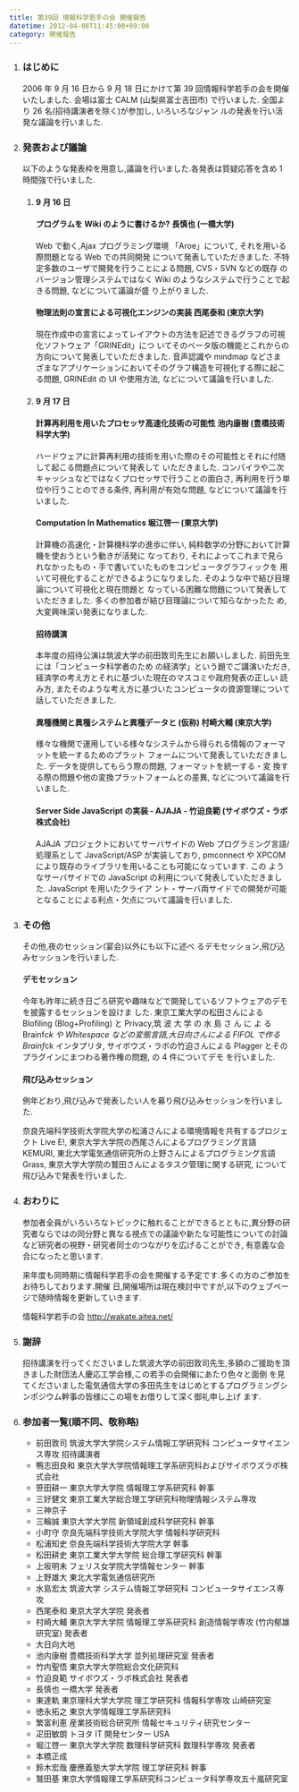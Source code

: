 ```yaml
---
title: 第39回 情報科学若手の会 開催報告
datetime: 2012-04-08T11:45:00+09:00
category: 開催報告
---
```


<div class="entry_body">

1.  ### はじめに

    2006 年 9 月 16 日から 9 月 18 日にかけて第 39 回情報科学若手の会を開催いたしました. 会場は富士 CALM (山梨県富士吉田市) で行いました. 全国より 26 名(招待講演者を除く)が参加し, いろいろなジャン ルの発表を行い活発な議論を行いました.

2.  ### 発表および議論

    以下のような発表枠を用意し,議論を行いました.各発表は質疑応答を含め 1 時間強で行いました.

    1.  #### 9 月 16 日

        #### プログラムを Wiki のように書けるか? 長慎也 (一橋大学)

        Web で動く,Ajax プログラミング環境 「Aroe」について, それを用いる際問題となる Web での共同開発 について発表していただきました. 不特定多数のユーザで開発を行うことによる問題, CVS・SVN などの既存 のバージョン管理システムではなく Wiki のようなシステムで行うことで起きる問題, などについて議論が盛 り上がりました.

        #### 物理法則の宣言による可視化エンジンの実装 西尾泰和 (東京大学)

        現在作成中の宣言によってレイアウトの方法を記述できるグラフの可視化ソフトウェア「GRINEdit」につ いてそのベータ版の機能とこれからの方向について発表していただきました. 音声認識や mindmap などさま ざまなアプリケーションにおいてそのグラフ構造を可視化する際に起こる問題, GRINEdit の UI や使用方法, などについて議論を行いました.

    2.  #### 9 月 17 日

        #### 計算再利用を用いたプロセッサ高速化技術の可能性 池内康樹 (豊橋技術科学大学)

        ハードウェアに計算再利用の技術を用いた際のその可能性とそれに付随して起こる問題点について発表して いただきました. コンパイラや二次キャッシュなどではなくプロセッサで行うことの面白さ, 再利用を行う単 位や行うことのできる条件, 再利用が有効な問題, などについて議論を行いました.

        #### Computation In Mathematics 堀江啓一 (東京大学)

        計算機の高速化・計算機科学の進歩に伴い, 純粋数学の分野において計算機を使おうという動きが活発に なっており, それによってこれまで見られなかったもの・手で書いていたものをコンピュータグラフィックを 用いて可視化することができるようになりました. そのような中で結び目理論について可視化と現在問題と なっている困難な問題について発表していただきました. 多くの参加者が結び目理論について知らなかったた め, 大変興味深い発表になりました.

        #### 招待講演

        本年度の招待公演は筑波大学の前田敦司先生にお願いしました. 前田先生には「コンピュータ科学者のため の経済学」という題でご講演いただき, 経済学の考え方とそれに基づいた現在のマスコミや政府発表の正しい 読み方, またそのような考え方に基づいたコンピュータの資源管理について話していただきました.

        #### 異種機関と異種システムと異種データと (仮称) 村崎大輔 (東京大学)

        様々な機関で運用している様々なシステムから得られる情報のフォーマットを統一するためのプラット フォームについて発表していただきました. データを提供してもらう際の問題, フォーマットを統一する・変 換する際の問題や他の変換プラットフォームとの差異, などについて議論を行いました.

        #### Server Side JavaScript の実装 - AJAJA - 竹迫良範 (サイボウズ・ラボ株式会社)

        AJAJA プロジェクトにおいてサーバサイドの Web プログラミング言語/処理系として JavaScript/ASP が実装しており, pmconnect や XPCOM により既存のライブラリを用いることも可能になっています. この ようなサーバサイドでの JavaScript の利用について発表していただきました. JavaScript を用いたクライア ント・サーバ両サイドでの開発が可能となることによる利点・欠点について議論を行いました.

3.  ### その他

    その他,夜のセッション(宴会)以外にも以下に述べ るデモセッション,飛び込みセッションを行いました.

    #### デモセッション

    今年も昨年に続き日ごろ研究や趣味などで開発しているソフトウェアのデモを披露するセッションを設けま した. 東京工業大学の松田さんによるBlofiling (Blog+Profiling) と Privacy,筑 波 大 学 の 水 島 さ ん に よ る Brainf*ck や Whitespace などの変態言語,大日向さんによる FIFOL で作る Brainf*ck インタプリタ, サイボウズ・ラボの竹迫さんによる Plagger とそのプラグインにまつわる著作権の問題, の 4 件についてデモ を行いました.

    #### 飛び込みセッション

    例年どおり,飛び込みで発表したい人を募り飛び込みセッションを行いました.

    奈良先端科学技術大学院大学の松浦さんによる環境情報を共有するプロジェクト Live E!, 東京大学大学院の西尾さんによるプログラミング言語 KEMURI, 東北大学電気通信研究所の上野さんによるプログラミング言語 Grass, 東京大学大学院の鷲田さんによるタスク管理に関する研究, について飛び込みで発表を行いました.

4.  ### おわりに

    参加者全員がいろいろなトピックに触れることができるとともに,異分野の研究者ならではの同分野と異なる視点での議論や新たな可能性についての討論など研究者の視野・研究者同士のつながりを広げることができ, 有意義な会合になったと思います.

    来年度も同時期に情報科学若手の会を開催する予定です.多くの方のご参加をお待ちしております.開催 日,開催場所は現在検討中ですが,以下のウェブページで随時情報を更新していきます.

    情報科学若手の会 http://wakate.aitea.net/

5.  ### 謝辞

    招待講演を行ってくださいました筑波大学の前田敦司先生,多額のご援助を頂きました財団法人慶応工学会様,この若手の会開催にあたり色々と面倒 を見てくださいました電気通信大学の多田先生をはじめとするプログラミングシンポジウム幹事の皆様にこの場をお借りして深く御礼申し上げ ます.

6.  ### 参加者一覧(順不同、敬称略)

    *   前田敦司 筑波大学大学院システム情報工学研究科 コンピュータサイエンス専攻 招待講演者
    *   鴨志田良和 東京大学大学院情報理工学系研究科およびサイボウズラボ株式会社
    *   笹田耕一 東京大学大学院 情報理工学系研究科 幹事
    *   三好健文 東京工業大学総合理工学研究科物理情報システム専攻
    *   三神京子
    *   三輪誠 東京大学大学院 新領域創成科学研究科 幹事
    *   小町守 奈良先端科学技術大学院大学 情報科学研究科
    *   松浦知史 奈良先端科学技術大学院大学 幹事
    *   松田耕史 東京工業大学大学院 総合理工学研究科 幹事
    *   上坂明未 フェリス女学院大学情報センター 幹事
    *   上野雄大 東北大学電気通信研究所
    *   水島宏太 筑波大学 システム情報工学研究科 コンピュータサイエンス専攻
    *   西尾泰和 東京大学大学院 発表者
    *   村崎大輔 東京大学大学院 情報理工学系研究科 創造情報学専攻 (竹内郁雄研究室) 発表者
    *   大日向大地
    *   池内康樹 豊橋技術科学大学 並列処理研究室 発表者
    *   竹内聖悟 東京大学大学院総合文化研究科
    *   竹迫良範 サイボウズ・ラボ株式会社 発表者
    *   長慎也 一橋大学 発表者
    *   東達軌 東京理科大学大学院 理工学研究科 情報科学専攻 山崎研究室
    *   徳永拓之 東京大学情報理工学系研究科
    *   繁富利恵 産業技術総合研究所 情報セキュリティ研究センター
    *   疋田敏朗 トヨタ IT 開発センター USA
    *   堀江啓一 東京大学大学院 数理科学研究科 数理科学専攻 発表者
    *   本橋正成
    *   鈴木宏哉 慶應義塾大学大学院 理工学研究科 幹事
    *   鷲田基 東京大学情報理工学系研究科コンピュータ科学専攻五十嵐研究室

</div>